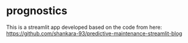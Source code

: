 # prognostics
This is a streamlit app developed based on the code from here: https://github.com/shankara-93/predictive-maintenance-streamlit-blog
